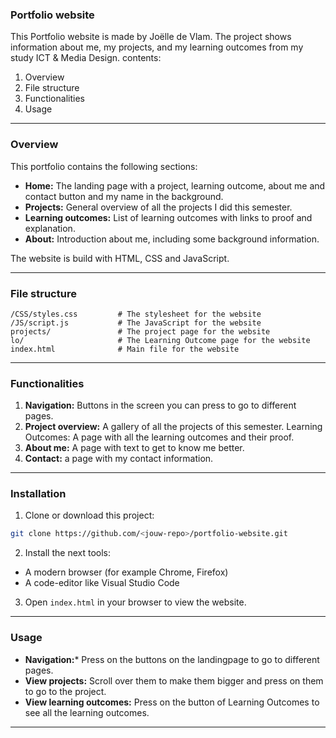 ### Portfolio website
This Portfolio website is made by Joëlle de Vlam. The project shows information about me, my projects, and my learning outcomes from my study ICT & Media Design. 
contents:
1. Overview
2. File structure
3. Functionalities
4. Usage
---

### Overview
This portfolio contains the following sections:
- **Home:** The landing page with a project, learning outcome, about me and contact button and my name in the background.
- **Projects:** General overview of all the projects I did this semester.
- **Learning outcomes:** List of learning outcomes with links to proof and explanation.
- **About:** Introduction about me, including some background information.

The website is build with HTML, CSS and JavaScript.

---
### File structure

```
/CSS/styles.css         # The stylesheet for the website
/JS/script.js           # The JavaScript for the website
projects/               # The project page for the website
lo/                     # The Learning Outcome page for the website
index.html              # Main file for the website
```

---

### Functionalities
1. **Navigation:** Buttons in the screen you can press to go to different pages.
2. **Project overview:** A gallery of all the projects of this semester.
Learning Outcomes: A page with all the learning outcomes and their proof.
3. **About me:** A page with text to get to know me better.
4. **Contact:** a page with my contact information.

---

### Installation
1. Clone or download this project:
```bash
git clone https://github.com/<jouw-repo>/portfolio-website.git
```

2. Install the next tools:

- A modern browser (for example Chrome, Firefox)
- A code-editor like Visual Studio Code

3. Open `index.html` in your browser to view the website.

---

### Usage

- **Navigation:*** Press on the buttons on the landingpage to go to different pages.
- **View projects:** Scroll over them to make them bigger and press on them to go to the project.
- **View learning outcomes:** Press on the button of Learning Outcomes to see all the learning outcomes.

---
